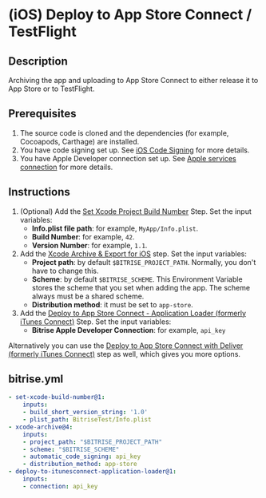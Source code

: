 # (iOS) Deploy to App Store Connect / TestFlight 

## Description
Archiving the app and uploading to App Store Connect to either release it to App Store or to TestFlight.

## Prerequisites

1. The source code is cloned and the dependencies (for example, Cocoapods, Carthage) are installed.
2. You have code signing set up. See [iOS Code Signing](https://devcenter.bitrise.io/en/code-signing/ios-code-signing.html) for more details.
3. You have Apple Developer connection set up. See [Apple services connection](https://devcenter.bitrise.io/en/accounts/connecting-to-services/apple-services-connection.html) for more details.

## Instructions

1. (Optional) Add the [Set Xcode Project Build Number](https://www.bitrise.io/integrations/steps/set-xcode-build-number) Step. Set the input variables:
    - **Info.plist file path**: for example, `MyApp/Info.plist`.
    - **Build Number**: for example, `42`.
    - **Version Number**: for example, `1.1`.
2. Add the [Xcode Archive & Export for iOS](https://github.com/bitrise-steplib/steps-xcode-archive) step. Set the input variables:
    - **Project path**: by default `$BITRISE_PROJECT_PATH`. Normally, you don't have to change this. 
    - **Scheme**: by default `$BITRISE_SCHEME`. This Environment Variable stores the scheme that you set when adding the app. The scheme always must be a shared scheme.
    - **Distribution method**: it must be set to `app-store`. 
3. Add the [Deploy to App Store Connect - Application Loader (formerly iTunes Connect)](https://github.com/bitrise-steplib/steps-deploy-to-itunesconnect-application-loader) Step. Set the input variables:
    - **Bitrise Apple Developer Connection**: for example, `api_key`

Alternatively you can use the [Deploy to App Store Connect with Deliver (formerly iTunes Connect)](https://github.com/bitrise-steplib/steps-deploy-to-itunesconnect-deliver) step as well, which gives you more options.

## bitrise.yml

```yaml
- set-xcode-build-number@1:
    inputs:
    - build_short_version_string: '1.0'
    - plist_path: BitriseTest/Info.plist
- xcode-archive@4:
    inputs:
    - project_path: "$BITRISE_PROJECT_PATH"
    - scheme: "$BITRISE_SCHEME"
    - automatic_code_signing: api_key
    - distribution_method: app-store
- deploy-to-itunesconnect-application-loader@1:
    inputs:
    - connection: api_key
```
